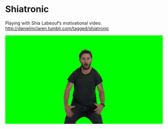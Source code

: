 Shiatronic
==========
Playing with Shia Labeouf’s motivational video.
http://danielmclaren.tumblr.com/tagged/shiatronic

![render.png](https://raw.githubusercontent.com/danielgm/shiatronic/master/render.png)
